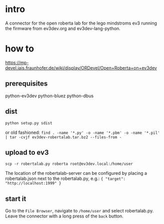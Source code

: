 # intro #
A connector for the open roberta lab for the lego mindstroms ev3 running the
firmware from ev3dev.org and ev3dev-lang-python.

# how to #
https://mp-devel.iais.fraunhofer.de/wiki/display/ORDevel/Open+Roberta+on+ev3dev

## prerequisites ##
python-ev3dev
python-bluez
python-dbus

## dist ##
``python setup.py sdist``

or old fashioned:
``find . -name '*.py' -o -name '*.pbm' -o -name '*.pil' | tar -cvjf ev3dev-robertalab.tar.bz2 --files-from -``

## upload to ev3 ##
``scp -r robertalab.py roberta root@ev3dev.local:/home/user``

The location of the robertalab-server can be configured by placing a
robertalab.json next to the robertalab.py, e.g.:
``
{
    "target": "http://localhost:1999"
}
``

## start it ##
Go to the ``File Browser``, navigate to ``/home/user`` and select robertalab.py.
Leave the connector with a long press of the ``back`` button.
